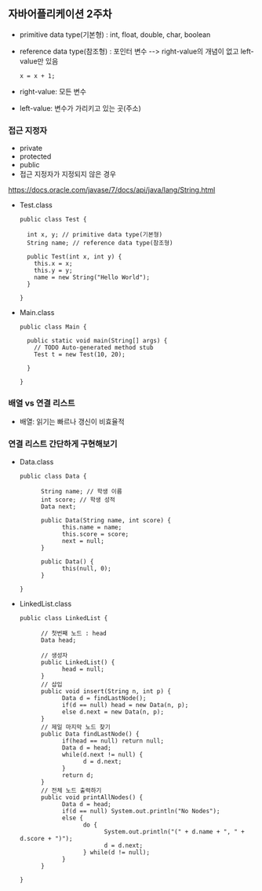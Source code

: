 ## 자바어플리케이션 2주차

* primitive data type(기본형) : int, float, double, char, boolean
* reference data type(참조형) : 포인터 변수 --> right-value의 개념이 없고 left-value만 있음

      x = x + 1;
* right-value: 모든 변수
* left-value: 변수가 가리키고 있는 곳(주소)

### 접근 지정자
* private
* protected
* public
* 접근 지정자가 지정되지 않은 경우

https://docs.oracle.com/javase/7/docs/api/java/lang/String.html

* Test.class

      public class Test {

        int x, y; // primitive data type(기본형)
        String name; // reference data type(참조형)

        public Test(int x, int y) {
          this.x = x;
          this.y = y;
          name = new String("Hello World");
        }

      }
* Main.class

      public class Main {

        public static void main(String[] args) {
          // TODO Auto-generated method stub
          Test t = new Test(10, 20);

        }

      }

### 배열 vs 연결 리스트
* 배열: 읽기는 빠르나 갱신이 비효율적

### 연결 리스트 간단하게 구현해보기
* Data.class

      public class Data {

            String name; // 학생 이름
            int score; // 학생 성적
            Data next;

            public Data(String name, int score) {
                  this.name = name;
                  this.score = score;
                  next = null;
            }

            public Data() {
                  this(null, 0);
            }

      }

* LinkedList.class

      public class LinkedList {

            // 첫번째 노드 : head
            Data head;

            // 생성자
            public LinkedList() {
                  head = null;
            }
            // 삽입
            public void insert(String n, int p) {
                  Data d = findLastNode();
                  if(d == null) head = new Data(n, p);
                  else d.next = new Data(n, p);
            }
            // 제일 마지막 노드 찾기
            public Data findLastNode() {
                  if(head == null) return null;
                  Data d = head;
                  while(d.next != null) {
                        d = d.next;
                  }
                  return d;
            }
            // 전체 노드 출력하기
            public void printAllNodes() {
                  Data d = head;
                  if(d == null) System.out.println("No Nodes");
                  else {
                        do {
                              System.out.println("(" + d.name + ", " + d.score + ")");
                              d = d.next;
                        } while(d != null);
                  }
            }

      }

